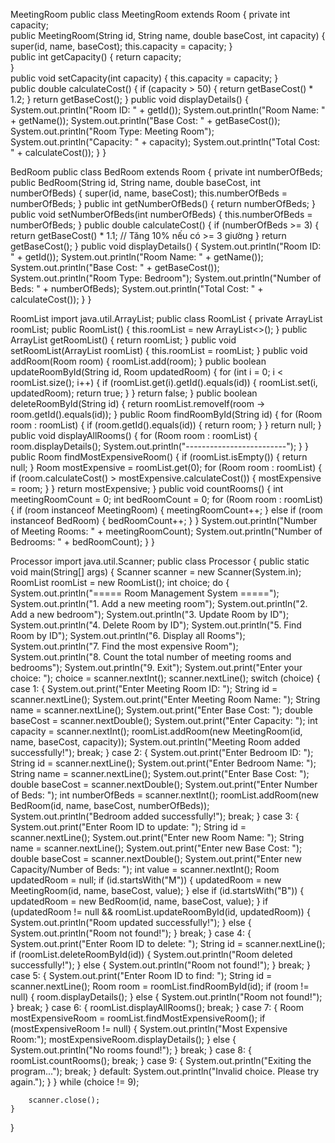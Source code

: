 MeetingRoom
public class MeetingRoom extends Room { 
private int capacity;   
public MeetingRoom(String id, String name, double baseCost, int capacity) { 
super(id, name, baseCost);
 this.capacity = capacity; 
}   
public int getCapacity() {
return capacity;              
}   
public void setCapacity(int capacity) {
 this.capacity = capacity; 
}  
public double calculateCost() {
 if (capacity > 50) {
 return getBaseCost() * 1.2;
 }
 return getBaseCost(); 
} 
public void displayDetails() {
 System.out.println("Room ID: " + getId());
 System.out.println("Room Name: " + getName());
 System.out.println("Base Cost: " + getBaseCost()); 
System.out.println("Room Type: Meeting Room");
 System.out.println("Capacity: " + capacity); 
System.out.println("Total Cost: " + calculateCost());
 }
 }

BedRoom
public class BedRoom extends Room {
    private int numberOfBeds;
    public BedRoom(String id, String name, double baseCost, int numberOfBeds) {
        super(id, name, baseCost);
        this.numberOfBeds = numberOfBeds;
    }
    public int getNumberOfBeds() {
        return numberOfBeds;
    }
    public void setNumberOfBeds(int numberOfBeds) {
        this.numberOfBeds = numberOfBeds;
    }
    public double calculateCost() {
        if (numberOfBeds >= 3) {
            return getBaseCost() * 1.1; // Tăng 10% nếu có >= 3 giường
        }
        return getBaseCost();
    }
    public void displayDetails() {
        System.out.println("Room ID: " + getId());
        System.out.println("Room Name: " + getName());
        System.out.println("Base Cost: " + getBaseCost());
        System.out.println("Room Type: Bedroom");
        System.out.println("Number of Beds: " + numberOfBeds);
        System.out.println("Total Cost: " + calculateCost());
    }
}

RoomList
import java.util.ArrayList;
public class RoomList {
    private ArrayList<Room> roomList;
    public RoomList() {
        this.roomList = new ArrayList<>();
    }
    public ArrayList<Room> getRoomList() {
        return roomList;
    }
    public void setRoomList(ArrayList<Room> roomList) {
        this.roomList = roomList;
    }
    public void addRoom(Room room) {
        roomList.add(room);
    }
    public boolean updateRoomById(String id, Room updatedRoom) {
        for (int i = 0; i < roomList.size(); i++) {
            if (roomList.get(i).getId().equals(id)) {
                roomList.set(i, updatedRoom);
                return true;
            }
        }
        return false;
    }
    public boolean deleteRoomById(String id) {
        return roomList.removeIf(room -> room.getId().equals(id));
    }
    public Room findRoomById(String id) {
        for (Room room : roomList) {
            if (room.getId().equals(id)) {
                return room;
            }
        }
        return null;
    }
    public void displayAllRooms() {
        for (Room room : roomList) {
            room.displayDetails();
            System.out.println("-------------------------");
        }
    }
    public Room findMostExpensiveRoom() {
        if (roomList.isEmpty()) {
            return null;
        }
        Room mostExpensive = roomList.get(0);
        for (Room room : roomList) {
            if (room.calculateCost() > mostExpensive.calculateCost()) {
                mostExpensive = room;
            }
        }
        return mostExpensive;
    }
    public void countRooms() {
        int meetingRoomCount = 0;
        int bedRoomCount = 0;
        for (Room room : roomList) {
            if (room instanceof MeetingRoom) {
                meetingRoomCount++;
            } else if (room instanceof BedRoom) {
                bedRoomCount++;
            }
        }
        System.out.println("Number of Meeting Rooms: " + meetingRoomCount);
        System.out.println("Number of Bedrooms: " + bedRoomCount);
    }
}



















Processor
import java.util.Scanner;
public class Processor {
    public static void main(String[] args) {
        Scanner scanner = new Scanner(System.in);
        RoomList roomList = new RoomList();
        int choice;
        do {
            System.out.println("===== Room Management System =====");
            System.out.println("1. Add a new meeting room");
            System.out.println("2. Add a new bedroom");
            System.out.println("3. Update Room by ID");
            System.out.println("4. Delete Room by ID");
            System.out.println("5. Find Room by ID");
            System.out.println("6. Display all Rooms");
            System.out.println("7. Find the most expensive Room");
            System.out.println("8. Count the total number of meeting rooms and bedrooms");
            System.out.println("9. Exit");
            System.out.print("Enter your choice: ");
            choice = scanner.nextInt();
            scanner.nextLine(); 
            switch (choice) {
                case 1: {
                    System.out.print("Enter Meeting Room ID: ");
                    String id = scanner.nextLine();
                    System.out.print("Enter Meeting Room Name: ");
                    String name = scanner.nextLine();
                    System.out.print("Enter Base Cost: ");
                    double baseCost = scanner.nextDouble();
                    System.out.print("Enter Capacity: ");
                    int capacity = scanner.nextInt();
                    roomList.addRoom(new MeetingRoom(id, name, baseCost, capacity));
                    System.out.println("Meeting Room added successfully!");
                    break;
                }
                case 2: {
                    System.out.print("Enter Bedroom ID: ");
                    String id = scanner.nextLine();
                    System.out.print("Enter Bedroom Name: ");
                    String name = scanner.nextLine();
                    System.out.print("Enter Base Cost: ");
                    double baseCost = scanner.nextDouble();
                    System.out.print("Enter Number of Beds: ");
                    int numberOfBeds = scanner.nextInt();
                    roomList.addRoom(new BedRoom(id, name, baseCost, numberOfBeds));
                    System.out.println("Bedroom added successfully!");
                    break;
                }
                case 3: {
                    System.out.print("Enter Room ID to update: ");
                    String id = scanner.nextLine();
                    System.out.print("Enter new Room Name: ");
                    String name = scanner.nextLine();
                    System.out.print("Enter new Base Cost: ");
                    double baseCost = scanner.nextDouble();
                    System.out.print("Enter new Capacity/Number of Beds: ");
                    int value = scanner.nextInt();
                    Room updatedRoom = null;
                    if (id.startsWith("M")) {
                        updatedRoom = new MeetingRoom(id, name, baseCost, value);
                    } else if (id.startsWith("B")) {
                        updatedRoom = new BedRoom(id, name, baseCost, value);
                    }
                    if (updatedRoom != null && roomList.updateRoomById(id, updatedRoom)) {
                        System.out.println("Room updated successfully!");
                    } else {
                        System.out.println("Room not found!");
                    }
                    break;
                }
                case 4: {
                    System.out.print("Enter Room ID to delete: ");
                    String id = scanner.nextLine();
                    if (roomList.deleteRoomById(id)) {
                        System.out.println("Room deleted successfully!");
                    } else {
                        System.out.println("Room not found!");
                    }
                    break;
                }
                case 5: {
                    System.out.print("Enter Room ID to find: ");
                    String id = scanner.nextLine();
                    Room room = roomList.findRoomById(id);
                    if (room != null) {
                        room.displayDetails();
                    } else {
                        System.out.println("Room not found!");
                    }
                    break;
                }
                case 6: {
                    roomList.displayAllRooms();
                    break;
                }
                case 7: {
                    Room mostExpensiveRoom = roomList.findMostExpensiveRoom();
                    if (mostExpensiveRoom != null) {
                        System.out.println("Most Expensive Room:");
                        mostExpensiveRoom.displayDetails();
                    } else {
                        System.out.println("No rooms found!");
                    }
                    break;
                }
                case 8: {
                    roomList.countRooms();
                    break;
                }
                case 9: {
                    System.out.println("Exiting the program...");
                    break;
                }
                default:
                    System.out.println("Invalid choice. Please try again.");
            }
        } while (choice != 9);

        scanner.close();
    }
}
